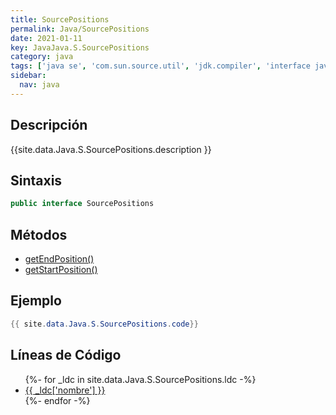 ```yaml
---
title: SourcePositions
permalink: Java/SourcePositions
date: 2021-01-11
key: JavaJava.S.SourcePositions
category: java
tags: ['java se', 'com.sun.source.util', 'jdk.compiler', 'interface java', 'Java 1.6']
sidebar: 
  nav: java
---
```


## Descripción
{{site.data.Java.S.SourcePositions.description }}

## Sintaxis
~~~java
public interface SourcePositions
~~~

## Métodos
* [getEndPosition()](/Java/SourcePositions/getEndPosition)
* [getStartPosition()](/Java/SourcePositions/getStartPosition)

## Ejemplo
~~~java
{{ site.data.Java.S.SourcePositions.code}}
~~~

## Líneas de Código
<ul>
{%- for _ldc in site.data.Java.S.SourcePositions.ldc -%}
   <li>
       <a href="{{_ldc['url'] }}">{{ _ldc['nombre'] }}</a>
   </li>
{%- endfor -%}
</ul>
